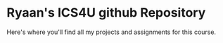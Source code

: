 # Ryaan's ICS4U github Repository
Here's where you'll find all my projects and assignments for this course. 
